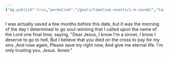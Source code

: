 ```yaml
---
{"dg-publish":true,"permalink":"/goals/timeline-events/i-m-saved/","tags":["timeline","personal"]}
---
```



I was actually saved a few months before this date, but it was the morning of the day I determined to go soul-winning that I called upon the name of the Lord one final time, saying,  "Dear Jesus, I know I'm a sinner, I know I deserve to go to hell, But I believe that you died on the cross to pay for my sins ,And rose again, Please save my right now, And give me eternal life. I'm only trusting you, Jesus. Amen."